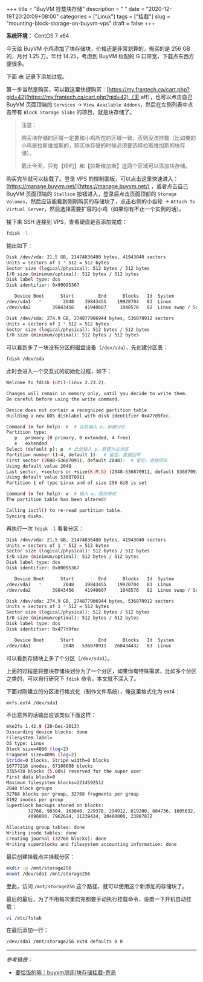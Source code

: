 +++
title = "BuyVM 挂载块存储"
description = " "
date = "2020-12-19T20:20:09+08:00"
categories = ["Linux"]
tags = ["挂载"]
slug = "mounting-block-storage-on-buyvm-vps"
draft = false
+++

**系统环境：** CentOS 7 x64

今天给 BuyVM 小鸡添加了块存储块，价格还是非常划算的，俺买的是 256 GB 的，月付 1.25 刀，年付 14.25，考虑到 BuyVM 标配的 G 口带宽，下载点东西方便很多。

下面 ~~水~~ 记录下添加过程。

第一步当然是购买，可以戳这里快捷购买：[https://my.frantech.ca/cart.php?gid=42](https://my.frantech.ca/cart.php?gid=42)（无 aff），也可以点击自己 BuyVM 页面顶端的 `Services` -> `View Available Addons`，然后在左侧列表中点击带有 `Block Storage Slabs` 的项目，就是块存储了。

> 注意：
> 
> 购买块存储的区域一定要和小鸡所在的区域一致，否则没法挂载（比如俺的小鸡是拉斯维加斯的，购买块存储的时候必须要选择拉斯维加斯的块存储）。
> 
> 截止今天，只有【纽约】和【拉斯维加斯】这两个区域可以添加块存储。

购买完毕就可以挂载了。登录 VPS 的控制面板，可以点击这里快速进入：[https://manage.buyvm.net/](https://manage.buyvm.net/) ，或者点击自己 BuyVM 页面顶端的 `Stallion` 按钮进入，登录后点击页面顶部的 `Storage Volumes`，然后应该能看到刚刚购买的存储块了，点击右侧的小齿轮 -> `Attach To Virtual Server`，然后选择需要扩容的小鸡（如果你有不止一个实例的话）。

接下来 SSH 连接到 VPS，查看硬盘是否添加完成：

```bash
fdisk -l
```

输出如下：

```bash
Disk /dev/vda: 21.5 GB, 21474836480 bytes, 41943040 sectors
Units = sectors of 1 * 512 = 512 bytes
Sector size (logical/physical): 512 bytes / 512 bytes
I/O size (minimum/optimal): 512 bytes / 512 bytes
Disk label type: dos
Disk identifier: 0x00095367

   Device Boot      Start         End      Blocks   Id  System
/dev/vda1   *        2048    39843455    19920704   83  Linux
/dev/vda2        39843456    41940607     1048576   82  Linux swap / Solaris

Disk /dev/sda: 274.9 GB, 274877906944 bytes, 536870912 sectors
Units = sectors of 1 * 512 = 512 bytes
Sector size (logical/physical): 512 bytes / 512 bytes
I/O size (minimum/optimal): 512 bytes / 512 bytes
```

可以看到多了一块没有分区的磁盘设备（`/dev/sda`），先创建分区表：

```bash
fdisk /dev/sda
```

此时会进入一个交互式的初始化过程，如下：

```bash
Welcome to fdisk (util-linux 2.23.2).

Changes will remain in memory only, until you decide to write them.
Be careful before using the write command.

Device does not contain a recognized partition table
Building a new DOS disklabel with disk identifier 0x477d9fec.

Command (m for help): n  # 此处输入 n，新建分区
Partition type:
   p   primary (0 primary, 0 extended, 4 free)
   e   extended
Select (default p): p  # 此处输入 p，新建为主分区
Partition number (1-4, default 1):  # 留空，直接回车
First sector (2048-536870911, default 2048):  # 留空，直接回车
Using default value 2048
Last sector, +sectors or +size{K,M,G} (2048-536870911, default 536870911):  # 留空，直接回车
Using default value 536870911
Partition 1 of type Linux and of size 256 GiB is set

Command (m for help): w  # 输入 w，保存修改
The partition table has been altered!

Calling ioctl() to re-read partition table.
Syncing disks.
```

再执行一次 `fdisk -l` 看看分区：

```bash
Disk /dev/vda: 21.5 GB, 21474836480 bytes, 41943040 sectors
Units = sectors of 1 * 512 = 512 bytes
Sector size (logical/physical): 512 bytes / 512 bytes
I/O size (minimum/optimal): 512 bytes / 512 bytes
Disk label type: dos
Disk identifier: 0x00095367

   Device Boot      Start         End      Blocks   Id  System
/dev/vda1   *        2048    39843455    19920704   83  Linux
/dev/vda2        39843456    41940607     1048576   82  Linux swap / Solaris

Disk /dev/sda: 274.9 GB, 274877906944 bytes, 536870912 sectors
Units = sectors of 1 * 512 = 512 bytes
Sector size (logical/physical): 512 bytes / 512 bytes
I/O size (minimum/optimal): 512 bytes / 512 bytes
Disk label type: dos
Disk identifier: 0x477d9fec

   Device Boot      Start         End      Blocks   Id  System
/dev/sda1            2048   536870911   268434432   83  Linux
```

可以看到存储块上多了个分区（`/dev/sda1`）。

上面的过程是将整块存储块划分为了一个分区，如果你有特殊需求，比如多个分区之类的，可以自行研究下 `fdisk` 命令，本文就不深入了。

下面对刚建立的分区进行格式化（制作文件系统），俺这里格式化为 ext4：

```bash
mkfs.ext4 /dev/sda1
```

不出意外的话输出应该类似下面这样：

```bash
mke2fs 1.42.9 (28-Dec-2013)
Discarding device blocks: done
Filesystem label=
OS type: Linux
Block size=4096 (log=2)
Fragment size=4096 (log=2)
Stride=0 blocks, Stripe width=0 blocks
16777216 inodes, 67108608 blocks
3355430 blocks (5.00%) reserved for the super user
First data block=0
Maximum filesystem blocks=2214592512
2048 block groups
32768 blocks per group, 32768 fragments per group
8192 inodes per group
Superblock backups stored on blocks:
        32768, 98304, 163840, 229376, 294912, 819200, 884736, 1605632, 2654208,
        4096000, 7962624, 11239424, 20480000, 23887872

Allocating group tables: done
Writing inode tables: done
Creating journal (32768 blocks): done
Writing superblocks and filesystem accounting information: done
```

最后创建挂载点并挂载分区：

```bash
mkdir -p /mnt/storage256
mount /dev/sda1 /mnt/storage256
```

至此，访问 `/mnt/storage256` 这个路径，就可以使用这个新添加的存储块了。

最后的最后，为了不用每次重启完都要手动执行挂载命令，设置一下开机自动挂载：

```bash
vi /etc/fstab
```

在最后添加一行：

```bash
/dev/sda1 /mnt/storage256 ext4 defaults 0 0
```

---

_参考链接：_

- [要恰饭的嘛：buyvm测评/块存储挂载-荒岛](https://lala.im/7192.html)